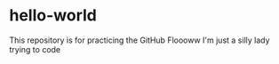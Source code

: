 # hello-world
This repository is for practicing the GitHub Floooww
I'm just a silly lady trying to code

